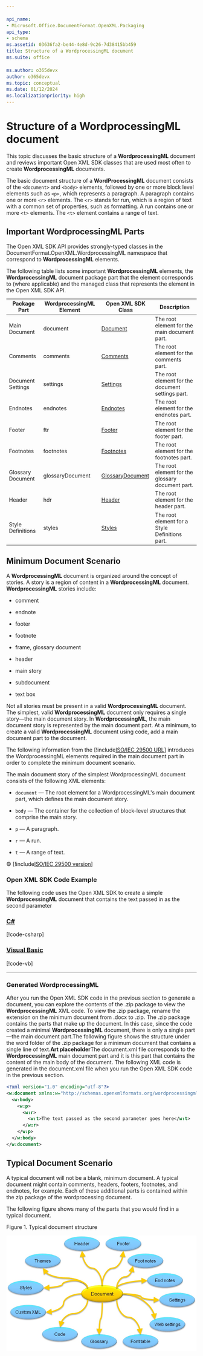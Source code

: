 ```yaml
---

api_name:
- Microsoft.Office.DocumentFormat.OpenXML.Packaging
api_type:
- schema
ms.assetid: 03636fa2-be44-4e8d-9c26-7d38415bb459
title: Structure of a WordprocessingML document
ms.suite: office

ms.author: o365devx
author: o365devx
ms.topic: conceptual
ms.date: 01/12/2024
ms.localizationpriority: high
---
```

# Structure of a WordprocessingML document

This topic discusses the basic structure of a **WordprocessingML** document and reviews important
Open XML SDK classes that are used most often to create **WordprocessingML** documents.

The basic document structure of a **WordProcessingML** document consists of the `<document>` and `<body>` elements, followed by one or more block
level elements such as `<p>`, which
represents a paragraph. A paragraph contains one or more `<r>` elements. The `<r>` stands for run, which is a region of text
with a common set of properties, such as formatting. A run contains one
or more `<t>` elements. The `<t>` element contains a range of text.


## Important WordprocessingML Parts

The Open XML SDK API provides strongly-typed classes in the
DocumentFormat.OpenXML.WordprocessingML namespace that correspond to
**WordprocessingML** elements.

The following table lists some important **WordprocessingML** elements, the **WordprocessingML** document package part that the
element corresponds to (where applicable) and the managed class that
represents the element in the Open XML SDK API.

| **Package Part** | **WordprocessingML Element** | **Open XML SDK Class** | **Description** |
|---|---|---|---|
| Main Document|document | [Document](/dotnet/api/documentformat.openxml.wordprocessing.document) | The root element for the main document part. |
| Comments | comments | [Comments](/dotnet/api/documentformat.openxml.wordprocessing.comments) | The root element for the comments part. |
| Document Settings | settings | [Settings](/dotnet/api/documentformat.openxml.wordprocessing.settings) | The root element for the document settings part. |
| Endnotes | endnotes | [Endnotes](/dotnet/api/documentformat.openxml.wordprocessing.endnotes) | The root element for the endnotes part. |
| Footer | ftr | [Footer](/dotnet/api/documentformat.openxml.wordprocessing.footer) | The root element for the footer part. |
| Footnotes | footnotes | [Footnotes](/dotnet/api/documentformat.openxml.wordprocessing.footnotes) | The root element for the footnotes part. |
| Glossary Document | glossaryDocument | [GlossaryDocument](/dotnet/api/documentformat.openxml.wordprocessing.glossarydocument) | The root element for the glossary document part. |
| Header | hdr | [Header](/dotnet/api/documentformat.openxml.wordprocessing.header) | The root element for the header part. |
| Style Definitions | styles | [Styles](/dotnet/api/documentformat.openxml.wordprocessing.styles) | The root element for a Style Definitions part. |


## Minimum Document Scenario

A **WordprocessingML** document is organized
around the concept of stories. A story is a region of content in a **WordprocessingML** document. **WordprocessingML** stories include:

-   comment

-   endnote

-   footer

-   footnote

-   frame, glossary document

-   header

-   main story

-   subdocument

-   text box

Not all stories must be present in a valid **WordprocessingML** document. The simplest, valid
**WordprocessingML** document only requires a
single story—the main document story. In **WordprocessingML**, the main document story is
represented by the main document part. At a minimum, to create a valid
**WordprocessingML** document using code, add a
main document part to the document.

The following information from the [!include[ISO/IEC 29500 URL](../includes/iso-iec-29500-link.md)]
introduces the WordprocessingML elements required in the main document
part in order to complete the minimum document scenario.

The main document story of the simplest WordprocessingML document
consists of the following XML elements:

- `document` — The root element for a WordprocessingML's main document part,
which defines the main document story.

- `body` — The container for the collection of block-level structures that
comprise the main story.

- `p` — A paragraph.

- `r` — A run.

- `t` — A range of text.

© [!include[ISO/IEC 29500 version](../includes/iso-iec-29500-version.md)]

### Open XML SDK Code Example

The following code uses the Open XML SDK to create a simple **WordprocessingML** document that contains the text passed in as the second parameter

### [C#](#tab/cs)
[!code-csharp[](../../samples/word/structure_of_a_wordprocessingml/cs/Program.cs#snippet0)]

### [Visual Basic](#tab/vb)
[!code-vb[](../../samples/word/structure_of_a_wordprocessingml/vb/Program.vb#snippet0)]
***

### Generated WordprocessingML

After you run the Open XML SDK code in the previous section to
generate a document, you can explore the contents of the .zip package to
view the **WordprocessingML** XML code. To view
the .zip package, rename the extension on the minimum document from
.docx to .zip. The .zip package contains the parts that make up the
document. In this case, since the code created a minimal **WordprocessingML** document, there is only a single
part—the main document part.The following figure shows the structure
under the word folder of the .zip package for a minimum document that
contains a single line of text.**Art
placeholder**The document.xml file corresponds to the **WordprocessingML** main document part and it is
this part that contains the content of the main body of the document.
The following XML code is generated in the document.xml file when you
run the Open XML SDK code in the previous section.

```xml
<?xml version="1.0" encoding="utf-8"?>
<w:document xmlns:w="http://schemas.openxmlformats.org/wordprocessingml/2006/main">
  <w:body>
    <w:p>
      <w:r>
        <w:t>The text passed as the second parameter goes here</w:t>
      </w:r>
    </w:p>
  </w:body>
</w:document>
```

## Typical Document Scenario

A typical document will not be a blank, minimum document. A typical
document might contain comments, headers, footers, footnotes, and
endnotes, for example. Each of these additional parts is contained
within the zip package of the wordprocessing document.

The following figure shows many of the parts that you would find in a
typical document.

Figure 1. Typical document structure

  
 ![Structure of a WordprocessingML Document](../media/odc_oxml_wd_documentstructure_fig01.jpg)
